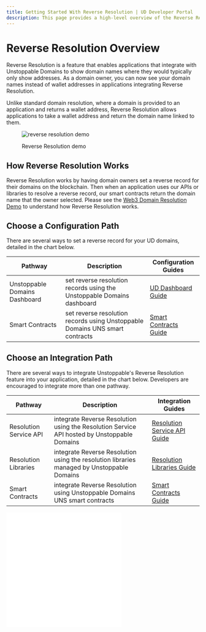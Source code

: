 ```yaml
---
title: Getting Started With Reverse Resolution | UD Developer Portal
description: This page provides a high-level overview of the Reverse Resolution feature.
---
```


# Reverse Resolution Overview

Reverse Resolution is a feature that enables applications that integrate with Unstoppable Domains to show domain names where they would typically only show addresses. As a domain owner, you can now see your domain names instead of wallet addresses in applications integrating Reverse Resolution.

Unlike standard domain resolution, where a domain is provided to an application and returns a wallet address, Reverse Resolution allows applications to take a wallet address and return the domain name linked to them.

<figure>

![reverse resolution demo](/images/reverse-resolution-illustration.jpeg "#width=80%;")

<figcaption>Reverse Resolution demo</figcaption>
</figure>

## How Reverse Resolution Works

Reverse Resolution works by having domain owners set a reverse record for their domains on the blockchain. Then when an application uses our APIs or libraries to resolve a reverse record, our smart contracts return the domain name that the owner selected. Please see the [Web3 Domain Resolution Demo](https://resolutionwithunstoppable.com) to understand how Reverse Resolution works.

## Choose a Configuration Path

There are several ways to set a reverse record for your UD domains, detailed in the chart below.

| Pathway | Description | Configuration Guides |
| - | - | - |
| Unstoppable Domains Dashboard | set reverse resolution records using the Unstoppable Domains dashboard | [UD Dashboard Guide](config-guides/ud-dashboard.md) |
| Smart Contracts | set reverse resolution records using Unstoppable Domains UNS smart contracts | [Smart Contracts Guide](config-guides/smart-contracts.md) |

## Choose an Integration Path

There are several ways to integrate Unstoppable's Reverse Resolution feature into your application, detailed in the chart below. Developers are encouraged to integrate more than one pathway.

| Pathway | Description | Integration Guides |
| - | - | - |
| Resolution Service API | integrate Reverse Resolution using the Resolution Service API hosted by Unstoppable Domains | [Resolution Service API Guide](/developer-toolkit/resolution-integration-methods/resolution-service/endpoints/get-reverse-record-for-address.md)
| Resolution Libraries | integrate Reverse Resolution using the resolution libraries managed by Unstoppable Domains | [Resolution Libraries Guide](integration-guides/resolution-libraries.md)
| Smart Contracts | integrate Reverse Resolution using Unstoppable Domains UNS smart contracts | [Smart Contracts Guide](integration-guides/smart-contracts.md) |

<embed src="/snippets/_discord.md" />

<embed src="/snippets/_developer-survey-embed.md" />
